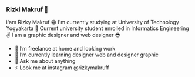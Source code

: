 ### Rizki Makruf 👾


i'am Rizky Makruf 😁 I'm currently studying at University of Technology Yogyakarta 🏫 Current university student enrolled in Informatics Engineering ✌ I am a graphic designer and web designer 😎 

- 🔭 I’m freelance at home and looking work
- 🌱 I’m currently learning designer web and designer graphic
- 💬 Ask me about anything
- ⚡ Look me at instagram @rizkymakruff 

